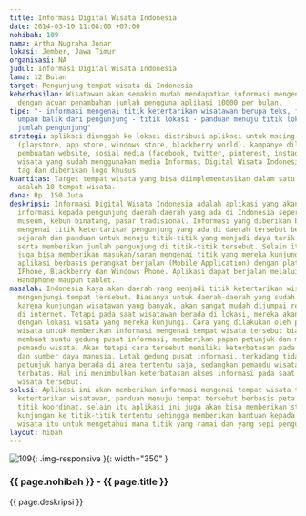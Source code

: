 ```yaml
---
title: Informasi Digital Wisata Indonesia
date: 2014-03-10 11:08:00 +07:00
nohibah: 109
nama: Artha Nugraha Jonar
lokasi: Jember, Jawa Timur
organisasi: NA
judul: Informasi Digital Wisata Indonesia
lama: 12 Bulan
target: Pengunjung tempat wisata di Indonesia
keberhasilan: Wisatawan akan semakin mudah mendapatkan informasi mengenai tempat wisata
  dengan acuan penambahan jumlah pengguna aplikasi 10000 per bulan.
tipe: "- informasi mengenai titik ketertarikan wisatawan berupa teks, foto - form
  umpan balik dari pengunjung - titik lokasi - panduan menuju titik lokasi - statistik
  jumlah pengunjung"
strategi: aplikasi diunggah ke lokasi distribusi aplikasi untuk masing-masing platform
  (playstore, app store, windows store, blackberry world). kampanye dilakukan melalui
  pembuatan website, sosial media (facebook, twitter, pinterest, instagram) tempat
  wisata yang sudah menggunakan media Informasi Digital Wisata Indonesia, akan di
  tag dan diberikan logo khusus.
kuantitas: Target tempat wisata yang bisa diimplementasikan dalam satu tahun pertama
  adalah 10 tempat wisata.
dana: Rp. 150 Juta
deskripsi: Informasi Digital Wisata Indonesia adalah aplikasi yang akan memberikan
  informasi kepada pengunjung daerah-daerah yang ada di Indonesia seperti tempat wisata,
  museum, kebun binatang, pasar tradisional. Informasi yang diberikan berupa referensi
  mengenai titik ketertarikan pengunjung yang ada di daerah tersebut berupa deskripsi,
  sejarah dan panduan untuk menuju titik-titik yang menjadi daya tarik pengunjung,
  serta memberikan jumlah pengunjung di titik-titik tersebut. Selain itu pengunjung
  juga bisa memberikan masukan/saran mengenai titik yang mereka kunjungi. Kategori
  aplikasi berbasis perangkat berjalan (Mobile Application) dengan platform Android,
  IPhone, Blackberry dan Windows Phone. Aplikasi dapat berjalan melalui perangkat
  Handphone maupun tablet.
masalah: Indonesia kaya akan daerah yang menjadi titik ketertarikan wisatawan untuk
  mengunjungi tempat tersebut. Biasanya untuk daerah-daerah yang sudah sangat terkenal
  karena kunjungan wisatawan yang banyak, akan sangat mudah dijumpai referensinya
  di internet. Tetapi pada saat wisatawan berada di lokasi, mereka akan merasa kebingunan
  dengan lokasi wisata yang mereka kunjungi. Cara yang dilakukan oleh pengelola tempat
  wisata untuk memberikan informasi mengenai tempat wisata tersebut biasanya dengan
  membuat suatu gedung pusat informasi, memberikan papan petunjuk dan menyebarkan
  pemandu wisata. Akan tetapi cara tersebut memiliki keterbatasan pada lokasi, waktu
  dan sumber daya manusia. Letak gedung pusat informasi, terkadang tidak jelas. Papan
  petunjuk hanya berada di area tertentu saja, sedangkan pemandu wisata jumlahnya
  terbatas. Hal ini menimbulkan keterbatasan akses informasi pada saat berada di tempat
  wisata tersebut.
solusi: Aplikasi ini akan memberikan informasi mengenai tempat wisata tersebut, titik
  ketertarikan wisatawan, panduan menuju tempat tersebut berbasis peta digital dengan
  titik koordinat. selain itu aplikasi ini juga akan bisa memberikan statisitik jumlah
  kunjungan ke titik-titik tertentu sehingga memberikan bantuan kepada pengelola tempat
  wisata itu untuk mengetahui mana titik yang ramai dan yang sepi pengunjung.
layout: hibah
---
```


![109](/static/img/hibahcms/109.png){: .img-responsive }{: width="350" }

### {{ page.nohibah }} - {{ page.title }}

{{ page.deskripsi }}
